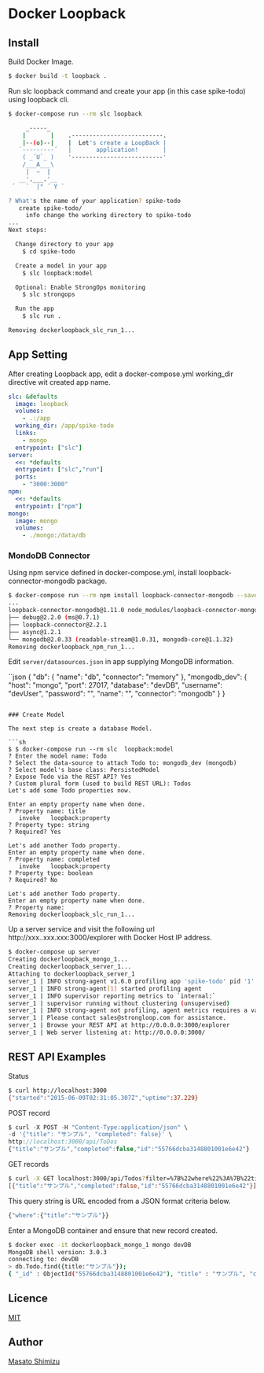 # Docker Loopback

## Install

Build Docker Image.

```sh
$ docker build -t loopback .
```

Run slc loopback command and create your app (in this case spike-todo) using loopback cli.

```sh
$ docker-compose run --rm slc loopback

     _-----_
    |       |    .--------------------------.
    |--(o)--|    |  Let's create a LoopBack |
   `---------´   |       application!       |
    ( _´U`_ )    '--------------------------'
    /___A___\
     |  ~  |
   __'.___.'__
 ´   `  |° ´ Y `

? What's the name of your application? spike-todo
   create spike-todo/
     info change the working directory to spike-todo
...
Next steps:

  Change directory to your app
    $ cd spike-todo

  Create a model in your app
    $ slc loopback:model

  Optional: Enable StrongOps monitoring
    $ slc strongops

  Run the app
    $ slc run .

Removing dockerloopback_slc_run_1...
```

## App Setting

After creating Loopback app, edit a docker-compose.yml working_dir directive wit created app name.

```yaml
slc: &defaults
  image: loopback
  volumes:
    - .:/app
  working_dir: /app/spike-todo
  links:
    - mongo
  entrypoint: ["slc"]
server:
  <<: *defaults
  entrypoint: ["slc","run"]
  ports:
    - "3000:3000"
npm:
  <<: *defaults
  entrypoint: ["npm"]
mongo:
  image: mongo
  volumes:
    - ./mongo:/data/db
```

### MondoDB Connector

Using npm service defined in docker-compose.yml, install loopback-connector-mongodb package.

```sh
$ docker-compose run --rm npm install loopback-connector-mongodb --save
...
loopback-connector-mongodb@1.11.0 node_modules/loopback-connector-mongodb
├── debug@2.2.0 (ms@0.7.1)
├── loopback-connector@2.2.1
├── async@1.2.1
└── mongodb@2.0.33 (readable-stream@1.0.31, mongodb-core@1.1.32)
Removing dockerloopback_npm_run_1...
```

Edit `server/datasources.json` in app supplying MongoDB information.

``json
{
  "db": {
    "name": "db",
    "connector": "memory"
  },
  "mongodb_dev": {
    "host": "mongo",
    "port": 27017,
    "database": "devDB",
    "username": "devUser",
    "password": "",
    "name": "",
    "connector": "mongodb"
  }
}
```

### Create Model

The next step is create a database Model. 

```sh
$ $ docker-compose run --rm slc  loopback:model
? Enter the model name: Todo
? Select the data-source to attach Todo to: mongodb_dev (mongodb)
? Select model's base class: PersistedModel
? Expose Todo via the REST API? Yes
? Custom plural form (used to build REST URL): Todos
Let's add some Todo properties now.

Enter an empty property name when done.
? Property name: title
   invoke   loopback:property
? Property type: string
? Required? Yes

Let's add another Todo property.
Enter an empty property name when done.
? Property name: completed
   invoke   loopback:property
? Property type: boolean
? Required? No

Let's add another Todo property.
Enter an empty property name when done.
? Property name:
Removing dockerloopback_slc_run_1...
```

Up a server service and visit the following url http://xxx..xxx.xxx:3000/explorer with Docker Host IP address.

```sh
$ docker-compose up server
Creating dockerloopback_mongo_1...
Creating dockerloopback_server_1...
Attaching to dockerloopback_server_1
server_1 | INFO strong-agent v1.6.0 profiling app 'spike-todo' pid '1'
server_1 | INFO strong-agent[1] started profiling agent
server_1 | INFO supervisor reporting metrics to `internal:`
server_1 | supervisor running without clustering (unsupervised)
server_1 | INFO strong-agent not profiling, agent metrics requires a valid license.
server_1 | Please contact sales@strongloop.com for assistance.
server_1 | Browse your REST API at http://0.0.0.0:3000/explorer
server_1 | Web server listening at: http://0.0.0.0:3000/
```

## REST API Examples

Status

```bash
$ curl http://localhost:3000
{"started":"2015-06-09T02:31:05.307Z","uptime":37.229}
```

POST record

```js
$ curl -X POST -H "Content-Type:application/json" \
-d '{"title": "サンプル", "completed": false}' \
http://localhost:3000/api/ToDos
{"title":"サンプル","completed":false,"id":"55766dcba3148801001e6e42"}
```

GET records

```sh
$ curl -X GET localhost:3000/api/Todos?filter=%7B%22where%22%3A%7B%22title%22%3A%22%E3%82%B5%E3%83%B3%E3%83%97%E3%83%AB%22%7D%7D
[{"title":"サンプル","completed":false,"id":"55766dcba3148801001e6e42"}]
```

This query string is URL encoded from a JSON format criteria below.

```js
{"where":{"title":"サンプル"}}
```

Enter a MongoDB container and ensure that new record created.

```sh
$ docker exec -it dockerloopback_mongo_1 mongo devDB
MongoDB shell version: 3.0.3
connecting to: devDB
> db.Todo.find({title:"サンプル"});
{ "_id" : ObjectId("55766dcba3148801001e6e42"), "title" : "サンプル", "completed" : false }
```

## Licence

[MIT](https://github.com/tcnksm/tool/blob/master/LICENCE)

## Author

[Masato Shimizu](https://github.com/masato)
